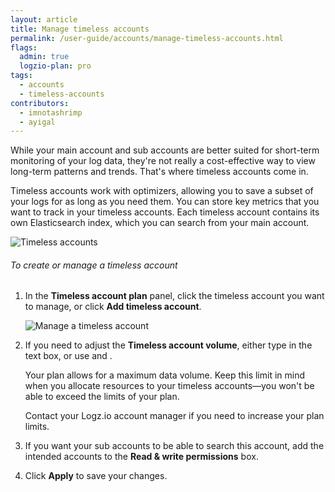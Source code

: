 ```yaml
---
layout: article
title: Manage timeless accounts
permalink: /user-guide/accounts/manage-timeless-accounts.html
flags:
  admin: true
  logzio-plan: pro
tags:
  - accounts
  - timeless-accounts
contributors:
  - imnotashrimp
  - ayigal
---
```


While your main account and sub accounts are better suited for short-term monitoring of your log data, they're not really a cost-effective way to view long-term patterns and trends.
That's where timeless accounts come in.

Timeless accounts work with optimizers, allowing you to save a subset of your logs for as long as you need them.
You can store key metrics that you want to track in your timeless accounts.
Each timeless account contains its own Elasticsearch index, which you can search from your main account.

![Timeless accounts]({{site.baseurl}}/images/accounts/accounts--timeless-accounts.png)

###### To create or manage a timeless account

1. In the **Timeless account plan** panel, click the timeless account you want to manage, or click **Add timeless account**.

    ![Manage a timeless account]({{site.baseurl}}/images/accounts/accounts--manage-timeless-account.png)

2. If you need to adjust the **Timeless account volume**, either type in the text box, or use <i class="li li-plus"></i> and <i class="li li-minus"></i>.

    <div class="info-box note">
      Your plan allows for a maximum data volume.
      Keep this limit in mind when you allocate resources to your timeless accounts—you won't be able to exceed the limits of your plan.

      Contact your Logz.io account manager if you need to increase your plan limits.
    </div>

3. If you want your sub accounts to be able to search this account, add the intended accounts to the **Read & write permissions** box.

4. Click **Apply** to save your changes.